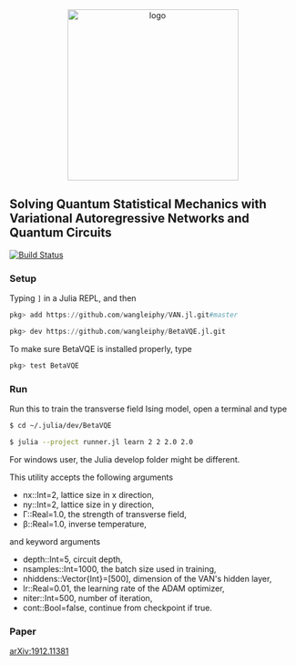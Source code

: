 

<div align="center">
<img align="middle" src="_assets/logo.png" width="300" alt="logo"/>
</div>

## Solving Quantum Statistical Mechanics with Variational Autoregressive Networks and Quantum Circuits 

[![Build Status](https://travis-ci.com/wangleiphy/BetaVQE.jl.svg?branch=master)](https://travis-ci.com/wangleiphy/BetaVQE.jl)

### Setup
Typing `]` in a Julia REPL, and then
```julia
pkg> add https://github.com/wangleiphy/VAN.jl.git#master

pkg> dev https://github.com/wangleiphy/BetaVQE.jl.git
```

To make sure BetaVQE is installed properly, type
```bash
pkg> test BetaVQE
```

### Run

Run this to train the transverse field Ising model, open a terminal and type
```bash 
$ cd ~/.julia/dev/BetaVQE

$ julia --project runner.jl learn 2 2 2.0 2.0
```

For windows user, the Julia develop folder might be different.

This utility accepts the following arguments

* nx::Int=2, lattice size in x direction,
* ny::Int=2, lattice size in y direction,
* Γ::Real=1.0, the strength of transverse field,
* β::Real=1.0, inverse temperature,

and keyword arguments

* depth::Int=5, circuit depth,
* nsamples::Int=1000, the batch size used in training,
* nhiddens::Vector{Int}=[500], dimension of the VAN's hidden layer,
* lr::Real=0.01, the learning rate of the ADAM optimizer,
* niter::Int=500, number of iteration,
* cont::Bool=false, continue from checkpoint if true.

### Paper
[arXiv:1912.11381](https://arxiv.org/abs/1912.11381)

